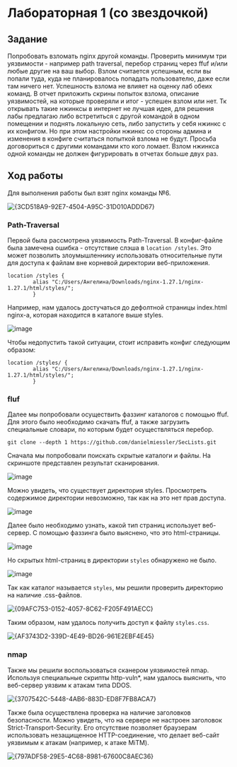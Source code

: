 # Лабораторная 1 (со звездочкой)
## Задание

Попробовать взломать nginx другой команды. Проверить минимум три уязвимости - например path traversal, перебор страниц через ffuf и/или любые другие на ваш выбор.
Взлом считается успешным, если вы попали туда, куда не планировалось попадать пользователю, даже если там ничего нет. Успешность взлома не влияет на оценку лаб обеих команд. 
В отчет приложить скрины попыток взлома, описание уязвимостей, на которые проверяли и итог - успешен взлом или нет.
Тк открывать такие нжинксы в интернет не лучшая идея, для решения лабы предлагаю либо встретиться с другой командой в одном помещении и поднять локальную сеть, либо запустить у себя нжинкс с их конфигом. Но при этом настройки нжинкс со стороны админа и изменения в конфиге считаться попыткой взлома не будут.
Просьба договориться с другими командами кто кого ломает. Взлом нжинкса одной команды не должен фигурировать в отчетах больше двух раз.

## Ход работы

Для выполнения работы был взят nginx команды №6.

![{3CD518A9-92E7-4504-A95C-31D010ADDD67}](https://github.com/user-attachments/assets/f4e5db40-b3bf-46f1-8b8f-844fe6fd1bc7)

### Path-Traversal
Первой была рассмотрена уязвимость Path-Traversal.
В конфиг-файле была замечена ошибка - отсутствие слэша в `location /styles`. Это может позволить злоумышленнику использовать относительные пути для доступа к файлам вне корневой директории веб-приложения.

```
location /styles {
        alias "C:/Users/Ангелина/Downloads/nginx-1.27.1/nginx-1.27.1/html/styles/"; 
        }
```
Например, нам удалось достучаться до дефолтной страницы index.html nginx-а, которая находится в каталоге выше styles.

![image](https://github.com/user-attachments/assets/6f60f1cd-536d-4f16-a73f-00517e5a1663)

Чтобы недопустить такой ситуации, стоит исправить конфиг следующим образом:

```
location /styles/ {
        alias "C:/Users/Ангелина/Downloads/nginx-1.27.1/nginx-1.27.1/html/styles/"; 
        }
```

### fluf
Далее мы попробовали осуществить фаззинг каталогов с помощью ffuf. Для этого было необходимо скачать ffuf, а также загрузить специальные словари, по которым будет осуществляться перебор.

```
git clone --depth 1 https://github.com/danielmiessler/SecLists.git
```
Сначала мы попробовали поискать скрытые каталоги и файлы. На скриншоте представлен результат сканирования.

![image](https://github.com/user-attachments/assets/48b4ac50-d666-4d8a-86e6-8057b34faeeb)

Можно увидеть, что существует директория styles. Просмотреть содержимое директории невозможно, так как на это нет прав доступа.

![image](https://github.com/user-attachments/assets/82f8dc6c-173a-4c74-8e7b-8b2cd187f6eb)

Далее было необходимо узнать, какой тип страниц использует веб-сервер. С помощью фаззинга было выяснено, что это html-страницы.

![image](https://github.com/user-attachments/assets/8e7fa930-35dc-4ad5-8551-42c55adea0ad)

Но скрытых html-страниц в директории `styles` обнаружено не было.

![image](https://github.com/user-attachments/assets/7937b2e7-1174-4734-b41f-fc2ed55cd3ec)

Так как каталог называется `styles`, мы решили проверить директорию на наличие .css-файлов.

![{09AFC753-0152-4057-8C62-F205F491AECC}](https://github.com/user-attachments/assets/63c09f8c-b98c-44c8-9a85-4891db36d12d)

Таким образом, нам удалось получить доступ к файлу `styles.css`.

![{AF3743D2-339D-4E49-BD26-961E2EBF4E45}](https://github.com/user-attachments/assets/49e6d92f-d357-492c-a045-b945c61e43e5)


### nmap
Также мы решили воспользоваться сканером уязвимостей nmap.
Используя специальные скрипты http-vuln*, нам удалось выяснить, что веб-сервер уязвим к атакам типа DDOS.

![{3707542C-5448-4AB6-883D-ED8F7FB8ACA7}](https://github.com/user-attachments/assets/5b08a76c-debc-4ca3-bd18-1a6fbe6e738f)

Также была осуществлена проверка на наличие заголовков безопасности. Можно увидеть, что на сервере не настроен заголовок Strict-Transport-Security. Его отсутствие позволяет браузерам использовать незащищенное HTTP-соединение, что делает веб-сайт уязвимым к атакам (например, к атаке MiTM).

![{797ADF58-29E5-4C68-8981-67600C8AEC36}](https://github.com/user-attachments/assets/919c3db2-247d-485b-9980-8dc640d62a67)


